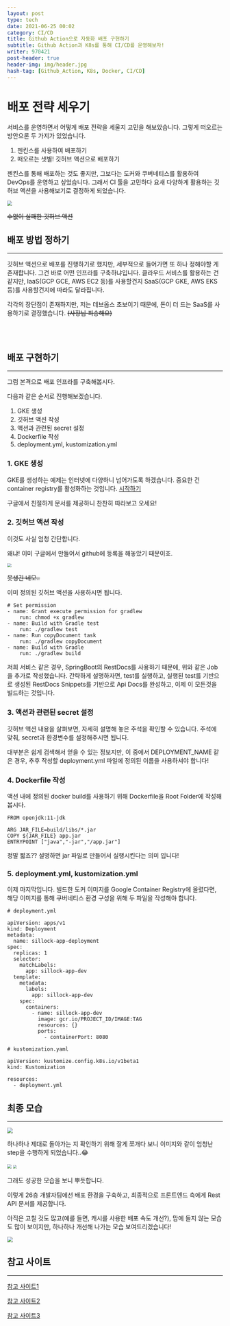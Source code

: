 ```yaml
---
layout: post
type: tech
date: 2021-06-25 00:02
category: CI/CD
title: Github Action으로 자동화 배포 구현하기
subtitle: Github Action과 K8s를 통해 CI/CD를 운영해보자!
writer: 970421
post-header: true
header-img: img/header.jpg
hash-tag: [Github_Action, K8s, Docker, CI/CD]
---
```


# 배포 전략 세우기

서비스를 운영하면서 어떻게 배포 전략을 세울지 고민을 해보았습니다. 그렇게 떠오르는 방안으론 두 가지가 있었습니다.

1. 젠킨스를 사용하여 배포하기
2. 떠오르는 샛별! 깃허브 액션으로 배포하기

젠킨스를 통해 배포하는 것도 좋지만, 그보다는 도커와 쿠버네티스를 활용하여 DevOps를 운영하고 싶었습니다. 그래서 CI 툴을 고민하다 요새 다양하게 활용하는 깃허브 액션을 사용해보기로 결정하게 되었습니다.

<img src="img/trials.jpg" style="zoom: 70%; display: center;">

~~수없이 실패한 깃허브 액션~~

## 배포 방법 정하기
-------------------------

깃허브 액션으로 배포를 진행하기로 했지만, 세부적으로 들어가면 또 하나 정해야할 게 존재합니다. 그건 바로 어떤 인프라를 구축하냐입니다. 클라우드 서비스를 활용하는 건 같지만, IaaS(GCP GCE, AWS EC2 등)를 사용할건지 SaaS(GCP GKE, AWS EKS 등)를 사용할건지에 따라도 달라집니다. 

각각의 장단점이 존재하지만, 저는 데브옵스 초보이기 때문에, 돈이 더 드는 SaaS를 사용하기로 결정했습니다. ~~(사장님 죄송해요)~~

</br>
</br>

## 배포 구현하기
---------------------------

그럼 본격으로 배포 인프라를 구축해봅시다.

다음과 같은 순서로 진행해보겠습니다.
1. GKE 생성
2. 깃허브 액션 작성
3. 액션과 관련된 secret 설정
4. Dockerfile 작성
5. deployment.yml, kustomization.yml 

### 1. GKE 생성

GKE를 생성하는 예제는 인터넷에 다양하니 넘어가도록 하겠습니다.
중요한 건 container registry를 활성화하는 것입니다. [시작하기](https://cloud.google.com/container-registry/docs/quickstart)

구글에서 친절하게 문서를 제공하니 찬찬히 따라보고 오세요!

### 2. 깃허브 액션 작성

이것도 사실 엄청 간단합니다. 

왜냐! 이미 구글에서 만들어서 github에 등록을 해놓았기 때문이죠.

<img src="img/github_action.jpg" style="zoom: 60%; display: center;">

~~못생긴 네모..~~

이미 정의된 깃허브 액션을 사용하시면 됩니다. 

```
# Set permission
- name: Grant execute permission for gradlew
    run: chmod +x gradlew
- name: Build with Gradle test
    run: ./gradlew test 
- name: Run copyDocument task
    run: ./gradlew copyDocument
- name: Build with Gradle
    run: ./gradlew build
```

저희 서비스 같은 경우, SpringBoot의 RestDocs를 사용하기 때문에, 위와 같은 Job을 추가로 작성했습니다. 간략하게 설명하자면, test를 실행하고, 실행된 test를 기반으로 생성된 RestDocs Snippets를 기반으로 Api Docs를 완성하고, 이제 이 모든것을 빌드하는 것입니다.

### 3. 액션과 관련된 secret 설정

깃허브 액션 내용을 살펴보면, 자세히 설명해 놓은 주석을 확인할 수 있습니다. 주석에 맞춰, 
secret과 환경변수를 설정해주시면 됩니다. 

대부분은 쉽게 검색해서 얻을 수 있는 정보지만, 이 중에서 DEPLOYMENT_NAME 같은 경우, 추후 작성할 
deployment.yml 파일에 정의된 이름을 사용하셔야 합니다!


### 4. Dockerfile 작성

액션 내에 정의된 docker build를 사용하기 위해 Dockerfile을 Root Folder에 작성해봅시다.

```
FROM openjdk:11-jdk

ARG JAR_FILE=build/libs/*.jar
COPY ${JAR_FILE} app.jar
ENTRYPOINT ["java","-jar","/app.jar"]
```

정말 짧죠?? 설명하면 jar 파일로 만들어서 실행시킨다는 의미 입니다!

### 5. deployment.yml, kustomization.yml 

이제 마지막입니다. 빌드한 도커 이미지를 Google Container Registry에 올렸다면, 해당 이미지를 통해 쿠버네티스 환경 구성을 위해 두 파일을 작성해야 합니다.

```
# deployment.yml

apiVersion: apps/v1
kind: Deployment
metadata:
  name: sillock-app-deployment
spec:
  replicas: 1
  selector:
    matchLabels:
      app: sillock-app-dev
  template:
    metadata:
      labels:
        app: sillock-app-dev
    spec:
      containers:
        - name: sillock-app-dev
          image: gcr.io/PROJECT_ID/IMAGE:TAG
          resources: {}
          ports:
            - containerPort: 8080
```

```
# kustomization.yaml

apiVersion: kustomize.config.k8s.io/v1beta1
kind: Kustomization

resources:
  - deployment.yml
```

## 최종 모습
---------------------------

<img src="img/steps.jpg" style="zoom: 80%; display: center;">

하나하나 제대로 돌아가는 지 확인하기 위해 잘게 쪼개다 보니 이미지와 같이 엄청난 step을 수행하게 되었습니다..😂


<img src="img/success.jpg" style="zoom: 60%; display: center;">

<img src="img/RestDocs.jpg" style="zoom: 50%; display: center;">

그래도 성공한 모습을 보니 뿌듯합니다. 

이렇게 26층 개발자팀에선 배포 환경을 구축하고, 최종적으로 프론트엔드 측에게 Rest API 문서를 제공합니다.

아직은 고칠 것도 많고(예를 들면, 캐시를 사용한 배포 속도 개선?), 맘에 들지 않는 모습도 많이 보이지만, 하나하나 개선해 나가는 모습 보여드리겠습니다!


<img src="img/final.jpg" style="zoom: 80%; display: center;">

## 참고 사이트

-----------------------------

[참고 사이트1](https://devopswithkubernetes.com/part-3/2-deployment-pipeline)

[참고 사이트2](https://kubernetes.io/ko/docs/concepts/workloads/controllers/deployment/)

[참고 사이트3](https://cloud.google.com/kubernetes-engine/docs/tutorials/hello-app)